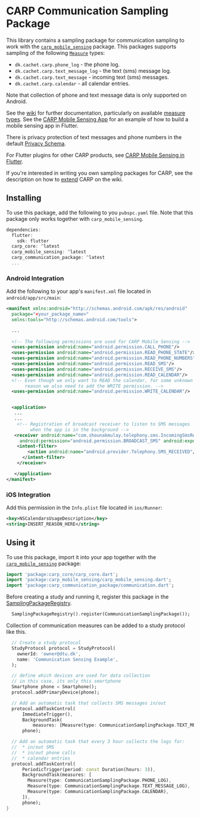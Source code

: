 # CARP Communication Sampling Package

This library contains a sampling package for communication sampling to work with
the [`carp_mobile_sensing`](https://pub.dartlang.org/packages/carp_mobile_sensing) package.
This packages supports sampling of the following [`Measure`](https://pub.dev/documentation/carp_core/latest/carp_core_protocols/Measure-class.html) types:

* `dk.cachet.carp.phone_log` - the phone log.
* `dk.cachet.carp.text_message_log` - the text (sms) message log.
* `dk.cachet.carp.text_message` - incoming text (sms) messages.
* `dk.cachet.carp.calendar` - all calendar entries.

Note that collection of phone and text message data is only supported on Android.

See the [wiki](https://github.com/cph-cachet/carp.sensing-flutter/wiki) for further documentation, particularly on available [measure types](https://github.com/cph-cachet/carp.sensing-flutter/wiki/A.-Measure-Types).
See the [CARP Mobile Sensing App](https://github.com/cph-cachet/carp.sensing-flutter/tree/master/apps/carp_mobile_sensing_app) for an example of how to build a mobile sensing app in Flutter.

There is privacy protection of text messages and phone numbers in the default [Privacy Schema](https://github.com/cph-cachet/carp.sensing-flutter/wiki/3.-Using-CARP-Mobile-Sensing#privacy-schema).

For Flutter plugins for other CARP products, see [CARP Mobile Sensing in Flutter](https://github.com/cph-cachet/carp.sensing-flutter/blob/master/README.md).

If you're interested in writing you own sampling packages for CARP, see the description on
how to [extend](https://github.com/cph-cachet/carp.sensing-flutter/wiki/4.-Extending-CARP-Mobile-Sensing) CARP on the wiki.

## Installing

To use this package, add the following to you `pubspc.yaml` file. Note that
this package only works together with `carp_mobile_sensing`.

`````dart
dependencies:
  flutter:
    sdk: flutter
  carp_core: ^latest
  carp_mobile_sensing: ^latest
  carp_communication_package: ^latest
  ...
`````

### Android Integration

Add the following to your app's `manifest.xml` file located in `android/app/src/main`:

````xml
<manifest xmlns:android="http://schemas.android.com/apk/res/android"
  package="<your_package_name>"
  xmlns:tools="http://schemas.android.com/tools">

  ...
   
  <!-- The following permissions are used for CARP Mobile Sensing -->
  <uses-permission android:name="android.permission.CALL_PHONE"/>
  <uses-permission android:name="android.permission.READ_PHONE_STATE"/>
  <uses-permission android:name="android.permission.READ_PHONE_NUMBERS"/>
  <uses-permission android:name="android.permission.READ_SMS"/>
  <uses-permission android:name="android.permission.RECEIVE_SMS"/>
  <uses-permission android:name="android.permission.READ_CALENDAR"/>
  <!-- Even though we only want to READ the calendar, for some unknown 
       reason we also need to add the WRITE permission. -->
  <uses-permission android:name="android.permission.WRITE_CALENDAR"/>


  <application>
   ...
   ...
    <!-- Registration of broadcast receiver to listen to SMS messages 
         when the app is in the background -->
   <receiver android:name="com.shounakmulay.telephony.sms.IncomingSmsReceiver"
     android:permission="android.permission.BROADCAST_SMS" android:exported="true">
    <intent-filter>
        <action android:name="android.provider.Telephony.SMS_RECEIVED"/>
      </intent-filter>
    </receiver>

   </application>
</manifest>
````

### iOS Integration

Add this permission in the `Info.plist` file located in `ios/Runner`:

````xml
<key>NSCalendarsUsageDescription</key>
<string>INSERT_REASON_HERE</string>
````

## Using it

To use this package, import it into your app together with the
[`carp_mobile_sensing`](https://pub.dartlang.org/packages/carp_mobile_sensing) package:

`````dart
import 'package:carp_core/carp_core.dart';
import 'package:carp_mobile_sensing/carp_mobile_sensing.dart';
import 'package:carp_communication_package/communication.dart';
`````

Before creating a study and running it, register this package in the
[SamplingPackageRegistry](https://pub.dartlang.org/documentation/carp_mobile_sensing/latest/runtime/SamplingPackageRegistry.html).

`````dart
  SamplingPackageRegistry().register(CommunicationSamplingPackage());
`````

Collection of communication measures can be added to a study protocol like this.

```dart
  // Create a study protocol
  StudyProtocol protocol = StudyProtocol(
    ownerId: 'owner@dtu.dk',
    name: 'Communication Sensing Example',
  );

  // define which devices are used for data collection
  // in this case, its only this smartphone
  Smartphone phone = Smartphone();
  protocol.addPrimaryDevice(phone);

  // Add an automatic task that collects SMS messages in/out
  protocol.addTaskControl(
      ImmediateTrigger(),
      BackgroundTask(
          measures: [Measure(type: CommunicationSamplingPackage.TEXT_MESSAGE)]),
      phone);

  // Add an automatic task that every 3 hour collects the logs for:
  //  * in/out SMS
  //  * in/out phone calls
  //  * calendar entries
  protocol.addTaskControl(
      PeriodicTrigger(period: const Duration(hours: 3)),
      BackgroundTask(measures: [
        Measure(type: CommunicationSamplingPackage.PHONE_LOG),
        Measure(type: CommunicationSamplingPackage.TEXT_MESSAGE_LOG),
        Measure(type: CommunicationSamplingPackage.CALENDAR),
      ]),
      phone);
}
```
